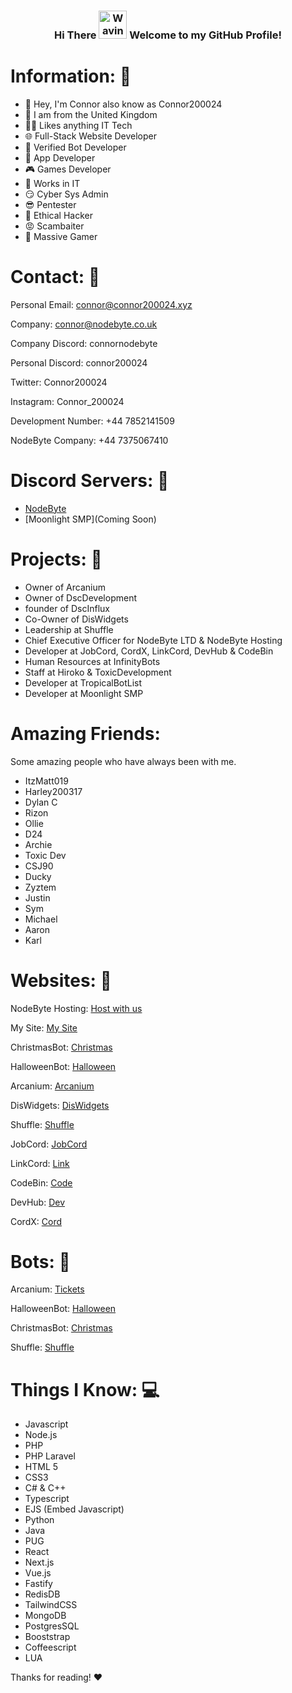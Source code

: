 <h3 align="center">
    Hi There
    <img src="https://raw.githubusercontent.com/nixin72/nixin72/master/wave.gif" 
         alt="Waving hand animated gif"
         height="45"
         width="45" />
    Welcome to my GitHub Profile!
</h3>

# Information: 🍿

- 🌱 Hey, I'm Connor also know as Connor200024
- 👀 I am from the United Kingdom
- 👨‍💻 Likes anything IT Tech
- 🌐 Full-Stack Website Developer
- 🤖 Verified Bot Developer
- 🤳 App Developer
- 🎮 Games Developer
- 🥝 Works in IT
- 😏 Cyber Sys Admin
- 😎 Pentester
- 🐉 Ethical Hacker
- 😡 Scambaiter
- 🚀 Massive Gamer

# Contact: 📝

Personal Email: connor@connor200024.xyz

Company: connor@nodebyte.co.uk

Company Discord: connornodebyte

Personal Discord: connor200024

Twitter: Connor200024

Instagram: Connor_200024

Development Number: +44 7852141509

NodeByte Company: +44 7375067410


# Discord Servers: 🚀

- [NodeByte](https://discord.gg/2TgjJzrxm4)
- [Moonlight SMP](Coming Soon)

# Projects: 🔨
- Owner of Arcanium
- Owner of DscDevelopment
- founder of DscInflux
- Co-Owner of DisWidgets
- Leadership at Shuffle
- Chief Executive Officer for NodeByte LTD & NodeByte Hosting
- Developer at JobCord, CordX, LinkCord, DevHub & CodeBin
- Human Resources at InfinityBots
- Staff at Hiroko & ToxicDevelopment
- Developer at TropicalBotList
- Developer at Moonlight SMP

# Amazing Friends:
Some amazing people who have always been with me.
- ItzMatt019 
- Harley200317
- Dylan C
- Rizon
- Ollie
- D24
- Archie
- Toxic Dev
- CSJ90
- Ducky
- Zyztem
- Justin
- Sym
- Michael
- Aaron
- Karl
  

# Websites: 👀

NodeByte Hosting: [Host with us](https://nodebyte.host)

My Site: [My Site](https://connor200024.xyz/)

ChristmasBot: [Christmas](https://christmasbot.net)

HalloweenBot: [Halloween](https://halloweenbot.com/)

Arcanium: [Arcanium](https://arcaniumbot.xyz/)

DisWidgets: [DisWidgets](https://diswidgets.org/)

Shuffle: [Shuffle](https://shufflebot.lol/)

JobCord: [JobCord](https://jobcord.co/)

LinkCord: [Link](https://linkcord.lol/)

CodeBin: [Code](https://codebin.live/)

DevHub: [Dev](https://devhub.life/)

CordX: [Cord](https://cordx.lol/)

# Bots: 🤖

Arcanium: [Tickets](https://discord.com/api/oauth2/authorize?client_id=993163016487063583&permissions=139586825296&scope=applications.commands%20bot)

HalloweenBot: [Halloween](https://discord.com/oauth2/authorize?client_id=852564657674649636&permissions=2147863617&scope=bot%20applications.commands)

ChristmasBot: [Christmas](https://discord.com/oauth2/authorize?client_id=791761831734804510&permissions=3492928&&scope=bot%20applications.commands)

Shuffle: [Shuffle](https://discord.com/api/oauth2/authorize?client_id=1059872016628465704&permissions=39722058893313&scope=bot%20applications.commands)


# Things I Know: 💻

- Javascript
- Node.js
- PHP 
- PHP Laravel
- HTML 5
- CSS3
- C# & C++
- Typescript
- EJS (Embed Javascript)
- Python
- Java
- PUG
- React
- Next.js
- Vue.js
- Fastify
- RedisDB
- TailwindCSS
- MongoDB
- PostgresSQL
- Booststrap
- Coffeescript
- LUA

Thanks for reading! ❤
